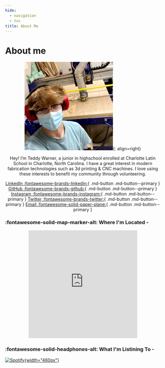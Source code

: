 ```yaml
---
hide:
  - navigation
  - toc
title: About Me
---
```


<style>



</style>


# About me

<center>

![](../images/About/avatar-photo.jpg){: align=right}

Hey! I’m Teddy Warner, a junior in highschool enrolled at Charlotte Latin School in Charlotte, North Carolina. I have a great interest in modern fabrication technologies such as 3d printing & CNC machines. I love using these interests to benefit my community through volunteering. 

[LinkedIn :fontawesome-brands-linkedin:](https://www.linkedin.com/in/teddy-warner-880974200/){ .md-button .md-button--primary }
[GitHub :fontawesome-brands-github:](https://github.com/Twarner491){ .md-button .md-button--primary }
[Instagram :fontawesome-brands-instagram:](https://www.instagram.com/teddywarner){ .md-button .md-button--primary }
[Twitter :fontawesome-brands-twitter:](https://twitter.com/WarnerTeddy){ .md-button .md-button--primary }
[Email :fontawesome-solid-paper-plane:](mailto:<Twarner491@gmail.com>){ .md-button .md-button--primary }

</center>

### :fontawesome-solid-map-marker-alt: Where I'm Located -

<center>

<iframe width="70%" height="350" style="border:0" loading="lazy" allowfullscreen src="https://www.google.com/maps/embed/v1/place?q=place_id:ChIJgRo4_MQfVIgRZNFDv-ZQRog&key=AIzaSyAvEiiuu4x7x8z9fQz31hkuRNY1yCJzRq0"></iframe> 

</center>

### :fontawesome-solid-headphones-alt: What I'm Listining To -

[![Spotify](https://novatorem-oqoqm52ci-twarner491.vercel.app/api/spotify){width="460px"}](https://open.spotify.com/user/mskz5e4dyzv4cb4kkn73iipq0?si=5eba25ddc4f74313)
